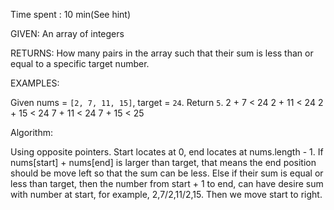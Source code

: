 Time spent :  10 min(See hint)

GIVEN: An array of integers

RETURNS: How many pairs in the array such that their sum is less than or equal to a specific target number.

EXAMPLES:

Given nums = `[2, 7, 11, 15]`, target = `24`.
Return `5`.
2 + 7 < 24
2 + 11 < 24
2 + 15 < 24
7 + 11 < 24
7 + 15 < 25

Algorithm:

Using opposite pointers. Start locates at 0, end locates at nums.length - 1. If nums[start] + nums[end] is larger than target, that means the end position should be move left so that the sum can be less. Else if their sum is equal or less than target, then the number from start + 1 to end, can have desire sum with number at start, for example, 2,7/2,11/2,15. Then we move start to right.